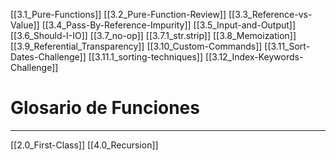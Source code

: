 [[3.1_Pure-Functions]]
[[3.2_Pure-Function-Review]]
[[3.3_Reference-vs-Value]]
[[3.4_Pass-By-Reference-Impurity]]
[[3.5_Input-and-Output]]
[[3.6_Should-I-IO]]
[[3.7_no-op]]
[[3.7.1_str.strip]]
[[3.8_Memoization]]
[[3.9_Referential_Transparency]]
[[3.10_Custom-Commands]]
[[3.11_Sort-Dates-Challenge]]
[[3.11.1_sorting-techniques]]
[[3.12_Index-Keywords-Challenge]]

# Glosario de Funciones



---
[[2.0_First-Class]]
[[4.0_Recursion]]